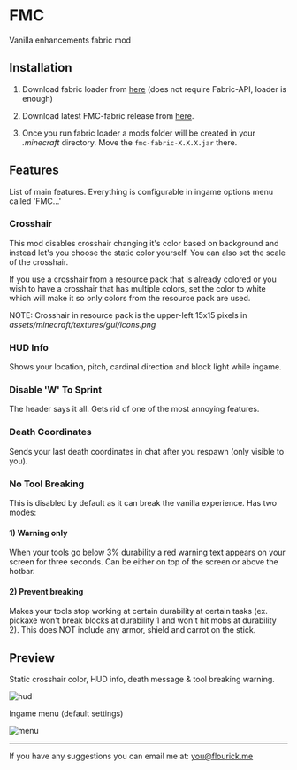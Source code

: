 # FMC

Vanilla enhancements fabric mod

## Installation

1. Download fabric loader from [here](https://fabricmc.net/use/) (does not require Fabric-API, loader is enough)

2. Download latest FMC-fabric release from [here](https://github.com/Flourick/FMC-fabric/releases).

3. Once you run fabric loader a mods folder will be created in your *.minecraft* directory. Move the `fmc-fabric-X.X.X.jar` there.

## Features

List of main features. Everything is configurable in ingame options menu called 'FMC...'

### Crosshair

This mod disables crosshair changing it's color based on background and instead let's you choose the static color yourself. You can also set the scale of the crosshair.

If you use a crosshair from a resource pack that is already colored or you wish to have a crosshair that has multiple colors, set the color to white which will make it so only colors from the resource pack are used.

NOTE: Crosshair in resource pack is the upper-left 15x15 pixels in *assets/minecraft/textures/gui/icons.png*

### HUD Info

Shows your location, pitch, cardinal direction and block light while ingame.

### Disable 'W' To Sprint

The header says it all. Gets rid of one of the most annoying features.

### Death Coordinates

Sends your last death coordinates in chat after you respawn (only visible to you).

### No Tool Breaking

This is disabled by default as it can break the vanilla experience. Has two modes:

#### 1) Warning only

When your tools go below 3% durability a red warning text appears on your screen for three seconds. Can be either on top of the screen or above the hotbar.

#### 2) Prevent breaking

Makes your tools stop working at certain durability at certain tasks (ex. pickaxe won't break blocks at durability 1 and won't hit mobs at durability 2). This does NOT include any armor, shield and carrot on the stick.

## Preview

Static crosshair color, HUD info, death message & tool breaking warning.

![hud](https://user-images.githubusercontent.com/33128006/87247992-50803600-c457-11ea-88fe-c4cc4dea2f4b.png)

Ingame menu (default settings)

![menu](https://user-images.githubusercontent.com/33128006/87247991-4f4f0900-c457-11ea-98eb-3486ce7ceaa4.png)

----

If you have any suggestions you can email me at: you@flourick.me
